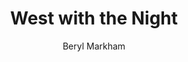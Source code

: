 ---
title: "West with the Night"
subtitle: ""
description: ""
layout: book
author: Beryl Markham
started: 2013-04-02
read: 2014-01-22
status: read
rating: 0
color: 
cover: 
pages: 294
progress: 0
link: 
---
